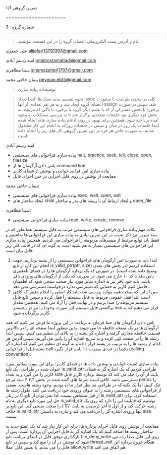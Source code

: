 تمرین گروهی ۱/1 

=====================

شماره گروه
: 3

-----

> نام و آدرس پست الکترونیکی اعضای گروه را در این قسمت بنویسید.

علی جعفری <alijafari13791397@gmail.com>

امید رستم آبادی <omidrostamabadi@gmail.com> 

سینا مظاهری <sinamazaheri1707@gmail.com> 

پیمان حاجی محمد <peyman.eb15@gmail.com> 



> توضیحات پیاده سازی





> نحوه تقسیم بندی تسک ها:
ابتدا تعداد issue کلی در مخزن طرشت با مشورت اعضای گروه ایجاد شد و به هر نفر تعدادی از آنها assign شد. سپس در صورت برخورد با بخش مشترکی از کد با عضو دیگر گروه یا برخورد با باگی که مربوط به بخش فرد دیگری بود جلسات متعددی برگزار شد تا به بررسی مشکلات به وجود آمده پرداخته شود. همچنین برای بهبود در روند ادغام پیاده سازی های انجام شده ابتدا جلسات یک روز در میان و سپس در جلسات روزانه به انجام این کار مشغول شدیم.
به صورت خاص هر فرد در این تمرین گروهی کار های زیر را انجام داده است:

امید رستم آبادی:

+ پیاده سازی فراخوانی های سیستمی halt, practice, seek, tell, close, open, filesize
+ پاس دادن آرگومان ها از command line
+ پیاده سازی امن فرایند خواندن و نوشتن از فضای کاربر
+ ممانعت از نوشتن در روی فایل اجرایی در حین اجرای فایل 

پیمان حاجی محمد:

+ پیاده سازی فراخوانی های سیستمی exec, wait, open, exit
+ ایجاد ساختار های child و ایجاد ارتباط آن با ریسه های پدر و ساختار open_file

سینا مظاهری:

+ پیاده سازی فراخوانی سیستمی read, write, create, remove


 
نکات مهم پیاده سازی فراخوانی های سیستمی مرتب به فایل سیستم:
همانطور که در سند تمرین نیز ذکر شده، در این تمرین نیازی به پیاده سازی این فراخوانی ها نداشتیم و فقط باید توابع مرتبط از مسیرهای مربوطه را فراخوانی می کردیم. همچنین پیاده سازی این فراخوانی های سیستمی بسیار به هم شبیه است به گونه ای که در قالب کلی زیر قابل بیان است:

1. ابتدا باید به صورت امن آرگومان های فراخوانی سیستمی را از پشته برداریم. جهت انجام این کار، از تابع is_valid_ptr(ptr, size) استفاده کردیم (در بخش های بعدی توضیح داده شده است). در صورتی که یک پردازه آرگومان ها را در فضای نامعتبری پاس دهد با کد -۱ خارج می شود. در صورتی که یکی از آرگومان های ورودی بافر باشد، باید خود بافر نیز به اندازه سایز مورد نیاز صحت سنجی شود که اطمینان حاصل کنیم کاربر به فضایی که دسترسی ندارد درخواست دسترسی نمی دهد.
2. پس از این که صحت همه موارد بررسی شد، باید کار اصلی را انجام دهیم. که کافی است ابتدا قفل عمومی مربوط به فایل سیستم را قفل کرده و سپس تابع فایل سیستم مربوطه را صدا بزنیم و در نهایت قفل را آزاد می کنیم. همچنین مقدار برگشتی فایل سیستم (در صورت وجود) را نیز در رجیستر eax قرار می دهیم که به کاربر برگردانده شود.

پاس دادن آرگومان های خط فرمان به برنامه:
در این پروژه ما فرض می کنیم که همه آرگومان ها در یک صفحه حافظه جا می شوند. بدین منظور ابتدا صفحه ای را در بالاترین قسمت حافظه مجازی گرفته و اشاره گر پشته را به بالای آن تنظیم می کنیم. سپس ابتدا رشته ها را در صفحه کپی کرده و به تدریج اشاره گر را پایین می آوریم. سپس آدرس هر کدام از رشته ها را به ترتیب در پشته قرار داده و به گونه ای تنظیم می کنیم که اشاره گر پشته قبل از فراخوانی call دقیقا در عددی مضرب ۱۶ بایت قرار بگیرد (calling convention). 

پیاده سازی امنیت خواندن و نوشتن داده ها در فضای کاربر:
برای این مورد مطابق مورد عنوان شده در طراحی، یک تابع is_valid_ptr طراحی کردیم که یک اشاره گر به فضای کاربر را می گیرد و به تعداد size بایت از آن را چک می کند که توسط پردازه کاربر قابل دسترسی باشد. کافی است شرط های گفته شده در بخش ۴.۲.۴ سند مرجع pintos را چک کنیم. اما یک نکته که در طراحی مد نظر قرار نداده بودیم، وجود رشته هاست. بعضی از فراخوانی های سیستمی رشته را به عنوان ورودی خود دریافت می کنند. طول رشته ها در زبان C از قبل مشخص نیست. لذا نمی توان از تابع is_valid_ptr استفاده کرد. برای حل این مورد تابع دیگری به نام is_valid_str نوشتیم که قابلیت این را دارد که روی یک رشته حرکت کند و از اول تا آخر (رسیدن به بایت '\0') را صحت سنجی کند. این تابع بر خلاف is_valid_ptr تنها ورودی اشاره گر را دریافت می کند و نیازی به دانستن size نیست.

ممانعت از نوشتن روی فایل اجرای پردازه ها:
برای این کار نیاز شد که یک عضو جدید به ساختار ریسه ها اضافه کنیم که یک اشاره گر به فایل اجرایی آن پردازه است. پس از بارگذاری موفق فایل در ابتدای برنامه، تابع file_deny_write روی این فایل صدا زده می شود که نوشتن در آن را منع کند و سپس در تابع thread_exit هنگام خروج پردازه این فایل را می بندیم. با بستن فایل عملا allow_write هم اتفاق می افتد.

